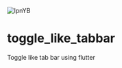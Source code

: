 ![IpnYB](https://user-images.githubusercontent.com/81369915/121917873-27e17a00-cd53-11eb-93b0-7d957d6bd646.jpg)

# toggle_like_tabbar
Toggle like tab bar using flutter
